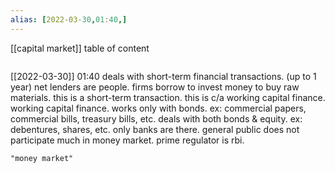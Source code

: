 ```yaml
---
alias: [2022-03-30,01:40,]
---
```

[[capital market]]
table of content
```toc
```

[[2022-03-30]] 01:40
deals with short-term financial transactions. (up to 1 year)
net lenders are people.
firms borrow to invest money to buy raw materials.
this is a short-term transaction. this is c/a working capital finance.
working capital finance.
works only with bonds. ex: commercial papers, commercial bills, treasury bills, etc. deals with both bonds & equity. ex: debentures, shares, etc.
only banks are there.
general public does not participate much in money market.
prime regulator is rbi.
```query
"money market"
```